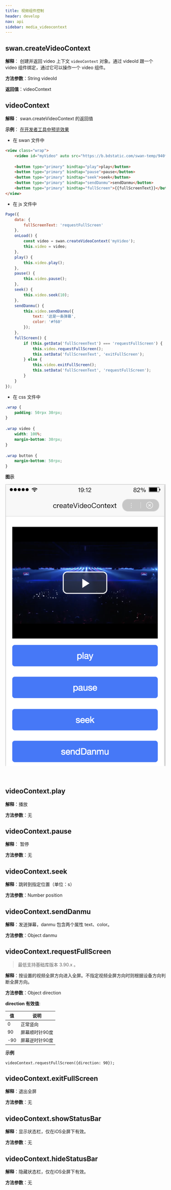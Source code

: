 ```yaml
---
title: 视频组件控制
header: develop
nav: api
sidebar: media_videocontext
---
```

## swan.createVideoContext

**解释**： 创建并返回 video 上下文 `videoContext` 对象。通过 videoId 跟一个 video 组件绑定，通过它可以操作一个 video 组件。

**方法参数**：String videoId

**返回值**：videoContext

## videoContext

**解释**： swan.createVideoContext 的返回值



**示例**：
<a href="swanide://fragment/2a74a56f21b40ba5bc93803d70065cf21556536372261" title="在开发者工具中预览效果" target="_self">在开发者工具中预览效果</a>

* 在 swan 文件中

```html
<view class="wrap">
    <video id="myVideo" auto src="https://b.bdstatic.com/swan-temp/940fe716b0eaad38f47b209d61657490.mp4"></video>

    <button type="primary" bindtap="play">play</button>
    <button type="primary" bindtap="pause">pause</button>
    <button type="primary" bindtap="seek">seek</button>
    <button type="primary" bindtap="sendDanmu">sendDanmu</button>
    <button type="primary" bindtap="fullScreen">{{fullScreenText}}</button>
</view>
```

* 在 js 文件中

```js
Page({
    data: {
        fullScreenText: 'requestFullScreen'
    },
    onLoad() {
        const video = swan.createVideoContext('myVideo');
        this.video = video;
    },
    play() {
        this.video.play();
    },
    pause() {
        this.video.pause();
    },
    seek() {
        this.video.seek(10);
    },
    sendDanmu() {
        this.video.sendDanmu({
            text: '这是一条弹幕',
            color: '#f60'
        });
    },
    fullScreen() {
        if (this.getData('fullScreenText') === 'requestFullScreen') {
            this.video.requestFullScreen();
            this.setData('fullScreenText', 'exitFullScreen');
        } else {
            this.video.exitFullScreen();
            this.setData('fullScreenText', 'requestFullScreen');
        }
    }
});
```

* 在 css 文件中

```css
.wrap {
    padding: 50rpx 30rpx;
}

.wrap video {
    width: 100%;
    margin-bottom: 30rpx;
}

.wrap button {
    margin-bottom: 50rpx;
}
```

**图示**

<div class="m-doc-custom-examples">
    <div class="m-doc-custom-examples-correct">
        <img src="../../../img/api/media/createVideoContext.png">
    </div>
    <div class="m-doc-custom-examples-correct">
        <img src=" ">
    </div>
    <div class="m-doc-custom-examples-correct">
        <img src=" ">
    </div>     
</div>




## videoContext.play

**解释**：播放

**方法参数**：无
 

## videoContext.pause
 
**解释**： 暂停

**方法参数**：无

## videoContext.seek 
 
**解释**：跳转到指定位置（单位：s）

**方法参数**：Number position

## videoContext.sendDanmu 
 
**解释**：发送弹幕，danmu 包含两个属性 text、color。

**方法参数**：Object danmu

## videoContext.requestFullScreen 
 
> 最低支持基础库版本 3.90.x 。

**解释**：按设置的视频全屏方向进入全屏。不指定视频全屏方向时则根据设备方向判断全屏方向。

**方法参数**：Object direction

**direction 有效值**:

| 值 | 说明 |
| ---- | ---- |
| 0 | 正常竖向 |
| 90 | 屏幕顺时针90度 |
| -90 | 屏幕逆时针90度 |

**示例**
```
videoContext.requestFullScreen({direction: 90});
```

## videoContext.exitFullScreen 
 
**解释**：退出全屏

**方法参数**：无

## videoContext.showStatusBar
 
**解释**：显示状态栏，仅在iOS全屏下有效。

**方法参数**：无

## videoContext.hideStatusBar

 
**解释**：隐藏状态栏，仅在iOS全屏下有效。

**方法参数**：无


